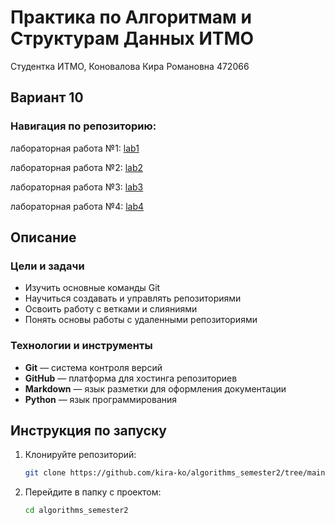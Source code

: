 # Практика по Алгоритмам и Cтруктурам Данных ИТМО 
Студентка ИТМО,  Коновалова Кира Романовна 472066
## Вариант 10

### Навигация по репозиторию:
лабораторная работа №1: [lab1](https://github.com/kira-ko/algorithms_semester2/tree/main/lab1)

лабораторная работа №2: [lab2](https://github.com/kira-ko/algorithms_semester2/tree/main/lab2)

лабораторная работа №3: [lab3](https://github.com/kira-ko/algorithms_semester2/tree/main/lab3)

лабораторная работа №4: [lab4](https://github.com/kira-ko/algorithms_semester2/tree/main/lab4)

## Описание
### Цели и задачи

- Изучить основные команды Git
- Научиться создавать и управлять репозиториями
- Освоить работу с ветками и слияниями
- Понять основы работы с удаленными репозиториями

### Технологии и инструменты

- **Git** — система контроля версий
- **GitHub** — платформа для хостинга репозиториев
- **Markdown** — язык разметки для оформления документации
- **Python** — язык программирования

## Инструкция по запуску

1. Клонируйте репозиторий:
   ```bash
   git clone https://github.com/kira-ko/algorithms_semester2/tree/main/lab1
   ```
2. Перейдите в папку с проектом:
   ```bash
   cd algorithms_semester2
   ```
